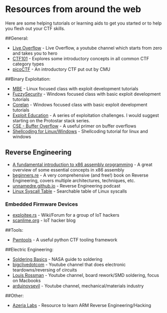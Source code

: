 # Resources from around the web

Here are some helping tutorials or learning aids to get you started or to help you flesh out your CTF skills.

##General:
* [Live Overflow](https://www.youtube.com/channel/UClcE-kVhqyiHCcjYwcpfj9w) - Live Overflow, a youtube channel which starts from zero and takes you to hero
* [CTF101](https://ctf101.org/) - Explores some introductory concepts in all common CTF category types
* [picoCTF](https://picoctf.com) - An introductory CTF put out by CMU

##Binary Exploitation:
* [MBE](https://github.com/RPISEC/MBE) - Linux focused class with exploit development tutorials
* [FuzzySecurity](https://www.fuzzysecurity.com/tutorials.html) - Windows focused class with basic exploit development tutorials
* [Corelan](https://www.corelan.be) - Windows focused class with basic exploit development tutorials 
* [Exploit Education](https://exploit.education/) - A series of exploitation challenges. I would suggest starting on the Protostar stack series. 
* [CSE - Buffer Overflow](http://www.cse.scu.edu/~tschwarz/coen152_05/Lectures/BufferOverflow.html) - A useful primer on buffer overflows
* [Shellcoding for Linux/Windows](http://vividmachines.com/shellcode/shellcode.html) - Shellcoding tutorial for linux and windows

## Reverse Engineering
* [A fundamental introduction to x86 assembly programming](https://www.nayuki.io/page/a-fundamental-introduction-to-x86-assembly-programming) - A great overview of some essential concepts in x86 assembly
* [beginners.re](https://beginners.re/) - A very comprehensive (and free!) book on Reverse Engineering, covers multiple architectures, techniques, etc.
* [unnamedre.github.io](https://unnamedre.github.io/) - Reverse Engineering podcast
* [Linux Syscall Table](https://filippo.io/linux-syscall-table/) - Searchable table of Linux syscalls

### Embedded Firmware Devices
* [exploitee.rs](https://www.exploitee.rs/) - Wiki/Forum for a group of IoT hackers
* [scanlime.org](https://scanlime.org/) - IoT hacker blog

##Tools:
* [Pwntools](https://github.com/Gallopsled/pwntools) - A useful python CTF tooling framework

##Electric Engineering:
* [Soldering Basics](http://www.sal.wisc.edu/docs/Soldering%20Basics.pdf) - NASA guide to soldering
* [bigclivedotcom](https://www.youtube.com/user/bigclivedotcom/videos) - Youtube channel that does electronic teardowns/reversing of circuits
* [Louis Rossman](https://www.youtube.com/playlist?list=PLkVbIsAWN2lv_1EwXN_cUARjhJZ1AV8CZ) - Youtube channel, board rework/SMD soldering, focus on Macbooks
* [arduinovsevil](https://www.youtube.com/user/arduinoversusevil/videos) - Youtube channel, mechanical/materials industry

##Other:
* [Azeria Labs](https://azeria-labs.com) - Resource to learn ARM Reverse Engineering/Hacking 
